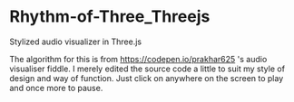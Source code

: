 # Rhythm-of-Three_Threejs
Stylized audio visualizer in Three.js

The algorithm for this is from https://codepen.io/prakhar625 's audio visualiser fiddle. I merely edited the source code a little to suit my style of design and way of function. Just click on anywhere on the screen to play and once more to pause.
